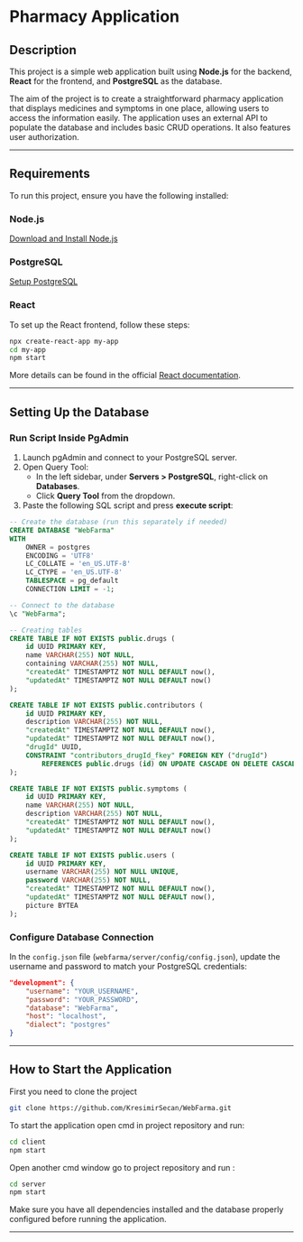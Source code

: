 # Pharmacy Application

## Description
This project is a simple web application built using **Node.js** for the backend, **React** for the frontend, and **PostgreSQL** as the database.

The aim of the project is to create a straightforward pharmacy application that displays medicines and symptoms in one place, allowing users to access the information easily. The application uses an external API to populate the database and includes basic CRUD operations. It also features user authorization.

---

## Requirements
To run this project, ensure you have the following installed:

### Node.js
[Download and Install Node.js](https://nodejs.org/en)

### PostgreSQL
[Setup PostgreSQL](https://www.youtube.com/watch?v=v1d2Fa9FPOQ)

### React
To set up the React frontend, follow these steps:
```sh
npx create-react-app my-app
cd my-app
npm start
```
More details can be found in the official [React documentation](https://legacy.reactjs.org/docs/create-a-new-react-app.html).

---

## Setting Up the Database
### Run Script Inside PgAdmin

1. Launch pgAdmin and connect to your PostgreSQL server.
2. Open Query Tool:
   - In the left sidebar, under **Servers > PostgreSQL**, right-click on **Databases**.
   - Click **Query Tool** from the dropdown.
3. Paste the following SQL script and press **execute script**:

```sql
-- Create the database (run this separately if needed)
CREATE DATABASE "WebFarma"
WITH
    OWNER = postgres
    ENCODING = 'UTF8'
    LC_COLLATE = 'en_US.UTF-8'
    LC_CTYPE = 'en_US.UTF-8'
    TABLESPACE = pg_default
    CONNECTION LIMIT = -1;

-- Connect to the database
\c "WebFarma";

-- Creating tables
CREATE TABLE IF NOT EXISTS public.drugs (
    id UUID PRIMARY KEY,
    name VARCHAR(255) NOT NULL,
    containing VARCHAR(255) NOT NULL,
    "createdAt" TIMESTAMPTZ NOT NULL DEFAULT now(),
    "updatedAt" TIMESTAMPTZ NOT NULL DEFAULT now()
);

CREATE TABLE IF NOT EXISTS public.contributors (
    id UUID PRIMARY KEY,
    description VARCHAR(255) NOT NULL,
    "createdAt" TIMESTAMPTZ NOT NULL DEFAULT now(),
    "updatedAt" TIMESTAMPTZ NOT NULL DEFAULT now(),
    "drugId" UUID,
    CONSTRAINT "contributors_drugId_fkey" FOREIGN KEY ("drugId")
        REFERENCES public.drugs (id) ON UPDATE CASCADE ON DELETE CASCADE
);

CREATE TABLE IF NOT EXISTS public.symptoms (
    id UUID PRIMARY KEY,
    name VARCHAR(255) NOT NULL,
    description VARCHAR(255) NOT NULL,
    "createdAt" TIMESTAMPTZ NOT NULL DEFAULT now(),
    "updatedAt" TIMESTAMPTZ NOT NULL DEFAULT now()
);

CREATE TABLE IF NOT EXISTS public.users (
    id UUID PRIMARY KEY,
    username VARCHAR(255) NOT NULL UNIQUE,
    password VARCHAR(255) NOT NULL,
    "createdAt" TIMESTAMPTZ NOT NULL DEFAULT now(),
    "updatedAt" TIMESTAMPTZ NOT NULL DEFAULT now(),
    picture BYTEA
);
```

### Configure Database Connection
In the `config.json` file (`webfarma/server/config/config.json`), update the username and password to match your PostgreSQL credentials:

```json
"development": {
    "username": "YOUR_USERNAME",
    "password": "YOUR_PASSWORD",
    "database": "WebFarma",
    "host": "localhost",
    "dialect": "postgres"
}
```

---

## How to Start the Application

First you need to clone the project 
```sh
git clone https://github.com/KresimirSecan/WebFarma.git
```

To start the application open cmd in project repository and run:

```sh
cd client 
npm start
```
Open another cmd window go to project repository and run : 

```sh
cd server 
npm start
```
Make sure you have all dependencies installed and the database properly configured before running the application.

---

